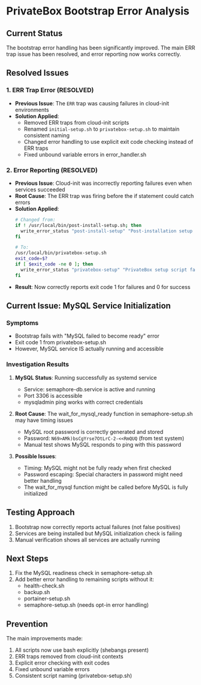# PrivateBox Bootstrap Error Analysis

## Current Status

The bootstrap error handling has been significantly improved. The main ERR trap issue has been resolved, and error reporting now works correctly.

## Resolved Issues

### 1. ERR Trap Error (RESOLVED)
- **Previous Issue**: The `ERR` trap was causing failures in cloud-init environments
- **Solution Applied**: 
  - Removed ERR traps from cloud-init scripts
  - Renamed `initial-setup.sh` to `privatebox-setup.sh` to maintain consistent naming
  - Changed error handling to use explicit exit code checking instead of ERR traps
  - Fixed unbound variable errors in error_handler.sh

### 2. Error Reporting (RESOLVED)
- **Previous Issue**: Cloud-init was incorrectly reporting failures even when services succeeded
- **Root Cause**: The ERR trap was firing before the if statement could catch errors
- **Solution Applied**: 
  ```bash
  # Changed from:
  if ! /usr/local/bin/post-install-setup.sh; then
    write_error_status "post-install-setup" "Post-installation setup script failed" $?
  fi
  
  # To:
  /usr/local/bin/privatebox-setup.sh
  exit_code=$?
  if [ $exit_code -ne 0 ]; then
    write_error_status "privatebox-setup" "PrivateBox setup script failed" $exit_code
  fi
  ```
- **Result**: Now correctly reports exit code 1 for failures and 0 for success

## Current Issue: MySQL Service Initialization

### Symptoms
- Bootstrap fails with "MySQL failed to become ready" error
- Exit code 1 from privatebox-setup.sh
- However, MySQL service IS actually running and accessible

### Investigation Results
1. **MySQL Status**: Running successfully as systemd service
   - Service: semaphore-db.service is active and running
   - Port 3306 is accessible
   - mysqladmin ping works with correct credentials

2. **Root Cause**: The wait_for_mysql_ready function in semaphore-setup.sh may have timing issues
   - MySQL root password is correctly generated and stored
   - Password: `N69>AMk)bsCgYrse7OtLrC-2-<<RmQUQ` (from test system)
   - Manual test shows MySQL responds to ping with this password

3. **Possible Issues**:
   - Timing: MySQL might not be fully ready when first checked
   - Password escaping: Special characters in password might need better handling
   - The wait_for_mysql function might be called before MySQL is fully initialized

## Testing Approach

1. Bootstrap now correctly reports actual failures (not false positives)
2. Services are being installed but MySQL initialization check is failing
3. Manual verification shows all services are actually running

## Next Steps

1. Fix the MySQL readiness check in semaphore-setup.sh
2. Add better error handling to remaining scripts without it:
   - health-check.sh
   - backup.sh
   - portainer-setup.sh
   - semaphore-setup.sh (needs opt-in error handling)

## Prevention

The main improvements made:
1. All scripts now use bash explicitly (shebangs present)
2. ERR traps removed from cloud-init contexts
3. Explicit error checking with exit codes
4. Fixed unbound variable errors
5. Consistent script naming (privatebox-setup.sh)